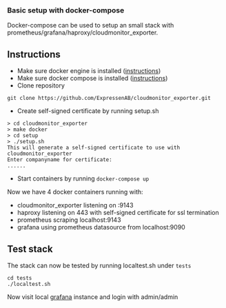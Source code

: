 ### Basic setup with docker-compose

Docker-compose can be used to setup an small stack with prometheus/grafana/haproxy/cloudmonitor_exporter.

## Instructions
* Make sure docker engine is installed ([instructions](https://docs.docker.com/engine/installation/))
* Make sure docker compose is installed ([instructions](https://docs.docker.com/compose/install/))
* Clone repository

`git clone https://github.com/ExpressenAB/cloudmonitor_exporter.git`
* Create self-signed certificate by running setup.sh
```
> cd cloudmonitor_exporter
> make docker
> cd setup
> ./setup.sh
This will generate a self-signed certificate to use with cloudmonitor_exporter
Enter companyname for certificate:
......
```
* Start containers by running `docker-compose up`

Now we have 4 docker containers running with:
* cloudmonitor_exporter listening on :9143
* haproxy listening on 443 with self-signed certificate for ssl termination
* prometheus scraping localhost:9143
* grafana using prometheus datasource from localhost:9090

## Test stack

The stack can now be tested by running localtest.sh under `tests`
```
cd tests
./localtest.sh
```

Now visit local [grafana](http://localhost:3000) instance and login with admin/admin
